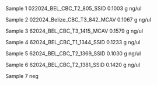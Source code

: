 Sample 1
	022024_BEL_CBC_T2_805_SSID
	 0.1003 g
	 ng/ul

Sample 2
	022024_Belize_CBC_T3_842_MCAV
	 0.1067 g
	 ng/ul

Sample 3
	62024_BEL_CBC_T3_1415_MCAV
	 0.1579 g
	 ng/ul

Sample 4
	62024_BEL_CBC_T1_1344_SSID
	 0.1233 g
	 ng/ul

Sample 5
	62024_BEL_CBC_T2_1369_SSID
	 0.1030 g
	 ng/ul

Sample 6
	62024_BEL_CBC_T2_1381_SSID
	 0.1420 g
	 ng/ul

Sample 7
	neg